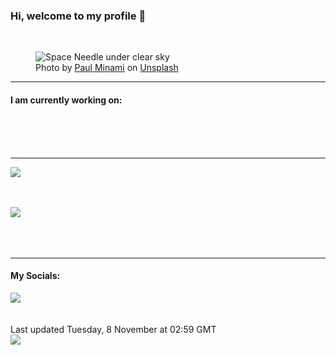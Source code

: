 <h3>Hi, welcome to my profile 👋</h3>

<br />
<figure>
  <img
    src="https://images.unsplash.com/photo-1518938684089-e414852c763c?crop=entropy&cs=tinysrgb&fit=max&fm=jpg&ixid=MnwyNzQ3MDB8MHwxfHJhbmRvbXx8fHx8fHx8fDE2Njc4NzA1NDU&ixlib=rb-4.0.3&q=80&w=1080&auto=format"
    alt="Space Needle under clear sky" 
  />
  <figcaption>Photo by <a
    href="https://unsplash.com/@paulminami?utm_source=Profile%20readme&utm_medium=referral">Paul Minami</a> on <a
    href="https://unsplash.com/?utm_source=Profile%20readme&utm_medium=referral">Unsplash</a></figcaption>
</figure>


<hr />
<h4>I am currently working on:</h4>
<a href=""></a>

<br /><br /><br />

<hr />
<img
  src="https://github-readme-stats.vercel.app/api?username=shanelucy&show_icons=true&theme=calm"
/>
<br /><br /><br />

<img 
  src="https://github-readme-stats.vercel.app/api/top-langs/?username=shanelucy&theme=calm"
/>
<br /><br /><br /><br />
<hr />
<h4>My Socials:</h4>
<a href="https://uk.linkedin.com/in/shane-lucy-4735b616a">
  <img
    src="https://img.shields.io/badge/linkedin%20-%230077B5.svg?&style=for-the-badge&logo=linkedin&logoColor=white"
  />
</a>
<br /><br /><br />
Last updated Tuesday, 8 November at 02:59 GMT
<br />
<img
  src="https://github.com/ShaneLucy/ShaneLucy/workflows/README%20build/badge.svg"
/>
